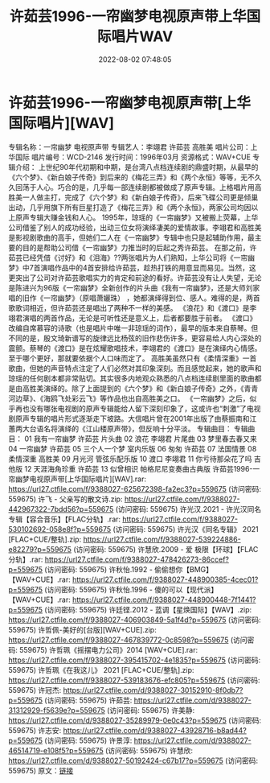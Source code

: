 ﻿---
title: 许茹芸1996-一帘幽梦电视原声带上华国际唱片WAV
date: 2022-08-02 07:48:05
categories: WAV车载音乐、镜像
tags: 华语中文
---
# 许茹芸1996-一帘幽梦电视原声带[上华国际唱片][WAV]

专辑名称：一帘幽梦 电视原声带
专辑艺人：李翊君 许茹芸 高胜美
唱片公司：上华国际
唱片编号：WCD-2146
发行时间：1996年03月
资源格式：WAV+CUE
专辑介绍：
上世纪90年代初期和中期，是台湾八点档连续剧的鼎盛时期，从最早的《六个梦》、《新白娘子传奇》到后来的《梅花三弄》和《两个永恒》等等，无不久久回荡于人心。巧合的是，几乎每一部连续剧都被做成了原声专辑。上格唱片用高胜美一人做主打，完成了《六个梦》和《新白娘子传奇》，后来飞碟公司更是倾巢出动，几乎用旗下所有巨星打造了《梅花三弄》和《两个永恒》，两家公司均因以上原声专辑大赚金钱和人心。
1995年，琼瑶的《一帘幽梦》又被搬上荧幕，上华公司借鉴了别人的成功经验，出动三位女将演绎凄美的爱情故事。李翊君和高胜美是影视剧歌曲的高手，但她们二人在《一帘幽梦》专辑中也只是起辅助作用，最主要的目的是帮助公司借《一帘幽梦》力推当时的后起之秀许茹芸。
在那之前，许茹芸已经凭借《讨好》和《泪海》??两张唱片为人们熟知，上华公司将《一帘幽梦》中7首演唱作品中的4首安排给许茹芸，趁热打铁的用意显而易见。当然，这更突出了公司对许茹芸歌唱实力的肯定和前途的看好。许茹芸没有让人失望，无论是陈进兴为96版《一帘幽梦》全新创作的片头曲《我有一帘幽梦》，还是大师刘家唱的旧作《一帘幽梦》（原唱萧孋珠）
，她都演绎得到位、感人。难得的是，两首歌歌词相近，但许茹芸还是唱出了两种不一样的美感。
《浪花》和《渡口》是李翊君演唱的两首作品，无论是可听性还是意义上，后者都要胜于前者。
《渡口》改编自席慕容的诗歌（也是唱片中唯一非琼瑶的词作），最早的版本来自蔡琴。但不同的是，殷文琦新谱写的旋律远比杨弦的旧作悲伤许多，更容易给人内心深处的震颤。蔡琴的《渡口》是在炫耀歌唱技术，李翊君的《渡口》是在演绎内心情感。至于哪个更好，那就要依据个人口味而定了。
高胜美虽然只有《柔情深重》一首歌曲，但她的声音特点注定了人们必然对其印象深刻。而且感觉起来，她的歌声和琼瑶的任何剧本都非常贴切。其实很多内地观众熟悉的八点档连续剧里面的歌曲都是由高胜美演绎的。除了上面提到的《六个梦》和《新白娘子传奇》之外，《青青河边草》、《海鸥飞处彩云飞》等作品也出自高胜美之口。
《一帘幽梦》之后，似乎再也没有哪张电视剧的原声专辑能给人留下深刻印象了，这或许也“刺激”了电视剧原声专辑的唱片形式逐渐走下坡路。大信唱片曾在2001年出版了由蔡振南和江蕙两大台语名将演绎的《江山楼原声带》，但反响十分平淡。
专辑曲目：
专辑曲目：
01 我有一帘幽梦 许茹芸 片头曲
02 浪花 李翊君 片尾曲
03 梦里春去春又来
04 一帘幽梦 许茹芸
05 三个人一个梦 室内乐版
06 匆匆 许茹芸
07 法国情景
08 柔情深重 高胜美
09 月光河 管弦乐配乐版
10 渡口 李翊君
11 你亏待那朵花了吗 吉他版
12 天涯海角珍重 许茹芸
13 似曾相识 帕格尼尼变奏曲古典版
许茹芸1996-一帘幽梦电视原声带[上华国际唱片][WAV].rar: https://url27.ctfile.com/f/9388027-625672398-fa2ec3?p=559675
(访问密码: 559675)
许飞 - 父亲写的散文诗.zip: https://url27.ctfile.com/f/9388027-442967322-7bdd56?p=559675
(访问密码: 559675)
许光汉.2021 - 许光汉同名专辑【容合音乐】【FLAC分轨】.rar: https://url27.ctfile.com/f/9388027-530102692-058e8f?p=559675
(访问密码: 559675)
许光汉《同名专辑》 2021 [FLAC+CUE/整轨].zip: https://url27.ctfile.com/f/9388027-539224886-e82279?p=559675
(访问密码: 559675)
许慧欣.2009 - 爱 极限【环球】【FLAC分轨】.rar: https://url27.ctfile.com/f/9388027-478426273-86ccef?p=559675
(访问密码: 559675)
许秋怡.1992 - 偷偷想你【BMG】【WAV+CUE】.rar: https://url27.ctfile.com/f/9388027-448900385-4cec01?p=559675
(访问密码: 559675)
许秋怡.1996 - 傻的可以【现代派】【WAV+CUE】.rar: https://url27.ctfile.com/f/9388027-448900448-7f1441?p=559675
(访问密码: 559675)
许廷铿.2012 - 蓝调【星焕国际】【WAV】.zip: https://url27.ctfile.com/f/9388027-406903849-5a1f4d?p=559675
(访问密码: 559675)
许哲佩-美好的[台版][WAV+CUE].zip: https://url27.ctfile.com/f/9388027-467839772-0c8598?p=559675
(访问密码: 559675)
许哲珮《摇摆电力公司》2014 [WAV+CUE].rar: https://url27.ctfile.com/f/9388027-395415702-4e1835?p=559675
(访问密码: 559675)
许哲珮《在我这儿》 2021 [FLAC+CUE/整轨].zip: https://url27.ctfile.com/f/9388027-539183676-efc805?p=559675
(访问密码: 559675)
许冠杰: https://url27.ctfile.com/d/9388027-30152910-8f0db7?p=559675
(访问密码: 559675)
许茹芸: https://url27.ctfile.com/d/9388027-31312929-f5639e?p=559675
(访问密码: 559675)
许美静: https://url27.ctfile.com/d/9388027-35289979-0e0c43?p=559675
(访问密码: 559675)
许志安: https://url27.ctfile.com/d/9388027-43928716-b8ad44?p=559675
(访问密码: 559675)
许景淳: https://url27.ctfile.com/d/9388027-46514719-e108f5?p=559675
(访问密码: 559675)
许慧欣: https://url27.ctfile.com/d/9388027-50192424-c67b17?p=559675
(访问密码: 559675)
原文：[链接](https://blog.sina.com.cn/s/blog_1647c7e7601030ynn.html)